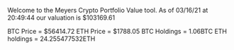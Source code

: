 Welcome to the Meyers Crypto Portfolio Value tool. 
As of 03/16/21 at 20:49:44 our valuation is $103169.61 

BTC Price = $56414.72
 ETH Price = $1788.05
BTC Holdings = 1.06BTC
 ETH holdings = 24.255477532ETH 
